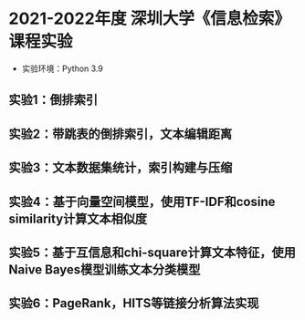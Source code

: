 # 2021-2022年度 深圳大学《信息检索》课程实验
- 实验环境：Python 3.9

## 实验1：倒排索引

## 实验2：带跳表的倒排索引，文本编辑距离

## 实验3：文本数据集统计，索引构建与压缩

## 实验4：基于向量空间模型，使用TF-IDF和cosine similarity计算文本相似度

## 实验5：基于互信息和chi-square计算文本特征，使用Naive Bayes模型训练文本分类模型

## 实验6：PageRank，HITS等链接分析算法实现

